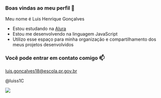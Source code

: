 ### Boas vindas ao meu perfil 🔹

Meu nome é Luis Henrique Gonçalves

- Estou estudando na [Alura](https://www.alura.com.br)
- Estou me desenvolvendo na linguagem JavaScript
- Utilizo esse espaço para minha organização e compartilhamento dos meus projetos desenvolvidos

### Você pode entrar em contato comigo 📫

luis.goncalves18@escola.pr.gov.br

@luiss1C

![](https://media.tenor.com/PKKCAakpBZIAAAAC/neyney-neymar.gif)
